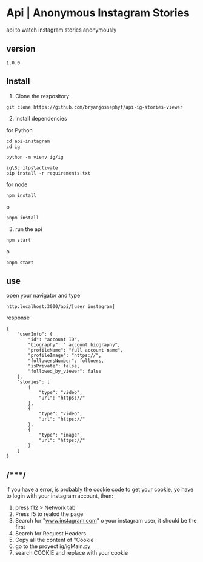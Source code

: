 # Api | Anonymous Instagram Stories


api to watch instagram stories anonymously

## version

```
1.0.0
```

## Install

1. Clone the respository

```
git clone https://github.com/bryanjossephyf/api-ig-stories-viewer
```

2. Install dependencies

for Python
```
cd api-instagram
cd ig

python -m vienv ig/ig

ig\Scritps\activate
pip install -r requirements.txt

```

for node

```
npm install
```
o 

```
pnpm install
```

3. run the api

```
npm start
```
o
```
pnpm start
```

## use

open your navigator and type 

```
http:localhost:3000/api/[user instagram]
```
response

```
{
    "userInfo": {
        "id": "account ID",
        "biography": " account biography",
        "profileName": "full account name",
        "profileImage": "https://",
        "followersNumber": folloers,
        "isPrivate": false,
        "followed_by_viewer": false
    },
    "stories": [
        {
            "type": "video",
            "url": "https://"
        },
        {
            "type": "video",
            "url": "https://"
        },
        {
            "type": "image",
            "url": "https://"
        }
    ]
}
```


## /***/

if you have a error, is probably the cookie  code
to get your cookie, yo have to login with your instagram account, then:

1. press f12 > Network tab
2. Press f5 to realod the page
3. Search for "www.instagram.com" o your instagram user, it should be the first
4. Search for Request Headers
5. Copy all the content of "Cookie
6. go to the proyect ig/igMain.py
7. search COOKIE and replace with your cookie
